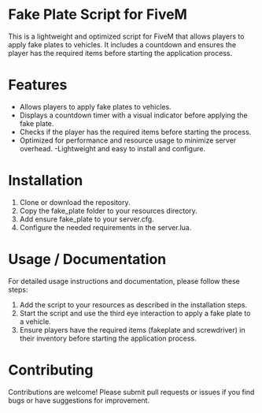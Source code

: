 # Fake Plate Script for FiveM

This is a lightweight and optimized script for FiveM that allows players to apply fake plates to vehicles. It includes a countdown and ensures the player has the required items before starting the application process.

# Features
- Allows players to apply fake plates to vehicles.
- Displays a countdown timer with a visual indicator before applying the fake plate.
- Checks if the player has the required items before starting the process.
- Optimized for performance and resource usage to minimize server overhead.
-Lightweight and easy to install and configure.

# Installation
1. Clone or download the repository.
2. Copy the fake_plate folder to your resources directory.
3. Add ensure fake_plate to your server.cfg.
4. Configure the needed requirements in the server.lua.

# Usage / Documentation
For detailed usage instructions and documentation, please follow these steps:

1. Add the script to your resources as described in the installation steps.
2. Start the script and use the third eye interaction to apply a fake plate to a vehicle.
3. Ensure players have the required items (fakeplate and screwdriver) in their inventory before starting the application process.

# Contributing
Contributions are welcome! Please submit pull requests or issues if you find bugs or have suggestions for improvement.
